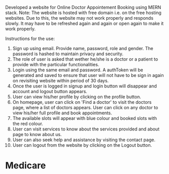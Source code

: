 Developed a website for Online Doctor Appointement Booking using MERN stack.
Note: The website is hosted with free domain i.e. on the free hosting websites. Due to this, the website may not work properly and responds slowly. It may have to be refreshed again and again or open again to make it work properly.

Instructions for the use:
1) Sign up using email. Provide name, password, role and gender. The password is hashed to maintain privacy and security.
2) The role of user is asked that wether he/she is a doctor or a patient to provide with the particular functionalities.
3) Login using the same email and password. A authToken will be generated and saved to ensure that user will not have to be sign in again on revisiting website within period of 30 days.
4) Once the user is logged in signup and login button will disappear and account and logout button appears.
5) User can view his/her profile by clicking on the profile button.
6) On homepage, user can click on 'Find a doctor' to visit the doctors page, where a list of doctors appears. User can click on any doctor to view his/her full profile and book appointments.
7) The available slots will appear with blue colour and booked slots with the red colour.
8) User can visit services to know about the services provided and about page to know about us.
9) User can also seek help and assistance by visiting the contact page.
10) User can logout from the website by clicking on the Logout button.
# Medicare
